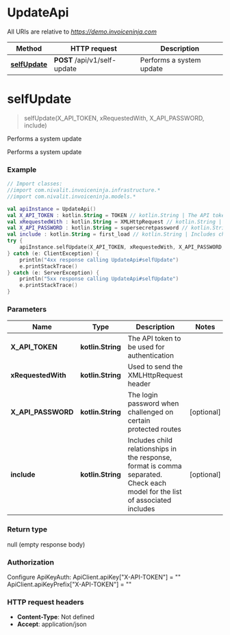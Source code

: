 # UpdateApi

All URIs are relative to *https://demo.invoiceninja.com*

Method | HTTP request | Description
------------- | ------------- | -------------
[**selfUpdate**](UpdateApi.md#selfUpdate) | **POST** /api/v1/self-update | Performs a system update


<a name="selfUpdate"></a>
# **selfUpdate**
> selfUpdate(X_API_TOKEN, xRequestedWith, X_API_PASSWORD, include)

Performs a system update

Performs a system update

### Example
```kotlin
// Import classes:
//import com.nivalit.invoiceninja.infrastructure.*
//import com.nivalit.invoiceninja.models.*

val apiInstance = UpdateApi()
val X_API_TOKEN : kotlin.String = TOKEN // kotlin.String | The API token to be used for authentication
val xRequestedWith : kotlin.String = XMLHttpRequest // kotlin.String | Used to send the XMLHttpRequest header
val X_API_PASSWORD : kotlin.String = supersecretpassword // kotlin.String | The login password when challenged on certain protected routes
val include : kotlin.String = first_load // kotlin.String | Includes child relationships in the response, format is comma separated. Check each model for the list of associated includes
try {
    apiInstance.selfUpdate(X_API_TOKEN, xRequestedWith, X_API_PASSWORD, include)
} catch (e: ClientException) {
    println("4xx response calling UpdateApi#selfUpdate")
    e.printStackTrace()
} catch (e: ServerException) {
    println("5xx response calling UpdateApi#selfUpdate")
    e.printStackTrace()
}
```

### Parameters

Name | Type | Description  | Notes
------------- | ------------- | ------------- | -------------
 **X_API_TOKEN** | **kotlin.String**| The API token to be used for authentication |
 **xRequestedWith** | **kotlin.String**| Used to send the XMLHttpRequest header |
 **X_API_PASSWORD** | **kotlin.String**| The login password when challenged on certain protected routes | [optional]
 **include** | **kotlin.String**| Includes child relationships in the response, format is comma separated. Check each model for the list of associated includes | [optional]

### Return type

null (empty response body)

### Authorization


Configure ApiKeyAuth:
    ApiClient.apiKey["X-API-TOKEN"] = ""
    ApiClient.apiKeyPrefix["X-API-TOKEN"] = ""

### HTTP request headers

 - **Content-Type**: Not defined
 - **Accept**: application/json

